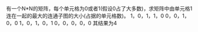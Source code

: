 有一个N*N的矩阵，每个单元格为0或者1(假设0占了大多数)，求矩阵中由单元格1连在一起的最大的连通子图的大小(占据的单元格数)。
1，0，1，1，0
0，0，1，0，0
1，0，1，0，1
0，0，0，0，0
其结果为4
